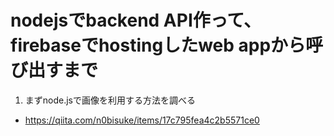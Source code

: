 


# nodejsでbackend API作って、firebaseでhostingしたweb appから呼び出すまで

1. まずnode.jsで画像を利用する方法を調べる
- https://qiita.com/n0bisuke/items/17c795fea4c2b5571ce0